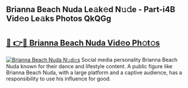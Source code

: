 ## Brianna Beach Nuda Le𝚊k𝚎d N𝚞𝚍e - Part-i4B Vid𝚎o Le𝚊ks Photos QkQGg

# <h2><a href="http://fbf17z8.evod.top/?m=Brianna+Beach+Nuda">🔗 👉🔴 Brianna Beach Nuda Vid𝚎o Ph𝚘t𝚘s</a></h2>

[![Brianna Beach Nuda N𝚞d𝚎s](https://i.imgur.com/8V9OHl7.gif)](http://fbf17z8.evod.top/?m=Brianna+Beach+Nuda)
Social media personality Brianna Beach Nuda known for their dance and lifestyle content. A public figure like Brianna Beach Nuda, with a large platform and a captive audience, has a responsibility to use his influence for good. 
